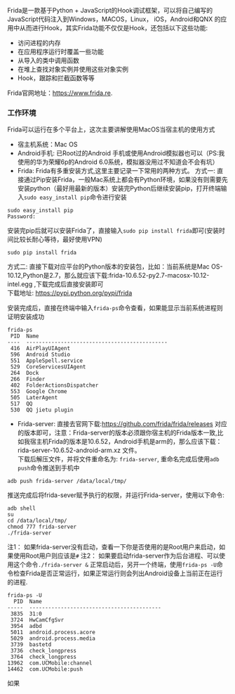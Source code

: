 Frida是一款基于Python + JavaScript的Hook调试框架，可以将自己编写的JavaScript代码注入到Windows，MACOS，Linux， iOS，Android和QNX 的应用中从而进行Hook，其实Frida功能不仅仅是Hook，还包括以下这些功能:

- 访问进程的内存
- 在应用程序运行时覆盖一些功能
- 从导入的类中调用函数
- 在堆上查找对象实例并使用这些对象实例
- Hook，跟踪和拦截函数等等

Frida官网地址：https://www.frida.re.  
### 工作环境
 Frida可以运行在多个平台上，这次主要讲解使用MacOS当宿主机的使用方式
 - 宿主机系统：Mac OS
 - Android手机: 已Root过的Android 手机或使用Android模拟器也可以（PS:我使用的华为荣耀6p的Android 6.0系统，模拟器没用过不知道会不会有坑）
 - Frida: Frida有多重安装方式,这里主要记录一下常用的两种方式。
 方式一:  直接通过Pip安装Frida，一般Mac系统上都会有Python环境，如果没有则需要先安装python（最好用最新的版本）安装完Python后继续安装pip，打开终端输入`sudo easy_install pip`命令进行安装
``` stylus
sudo easy_install pip
Password:
```
安装完pip后就可以安装Frida了，直接输入`sudo pip install frida`即可(安装时间比较长耐心等待，最好使用VPN)

``` stylus
sudo pip install frida
```

方式二: 直接下载对应平台的Python版本的安装包，比如：当前系统是Mac OS-10.12,Python是2.7，那么就应该下载:frida-10.6.52-py2.7-macosx-10.12-intel.egg ,下载完成后直接安装即可  
下载地址: https://pypi.python.org/pypi/frida  
 
安装完成后，直接在终端中输入`frida-ps`命令查看，如果能显示当前系统进程则证明安装成功
``` stylus
frida-ps
 PID  Name
----  ---------------------------------------------
 416  AirPlayUIAgent
 596  Android Studio
 551  AppleSpell.service
 529  CoreServicesUIAgent
 264  Dock
 266  Finder
 402  FolderActionsDispatcher
 553  Google Chrome
 505  LaterAgent
 517  QQ
 530  QQ jietu plugin
```
- Frida-server: 直接去官网下载:https://github.com/frida/frida/releases 对应的版本即可，注意：Frida-server的版本必须跟你宿主机的Frida版本一致,比如我宿主机Frida的版本是10.6.52，Android手机是arm的，那么应该下载：rida-server-10.6.52-android-arm.xz 文件。  
下载后解压文件，并将文件重命名为: `frida-server`, 重命名完成后使用`adb push`命令推送到手机中
``` stylus
adb push frida-server /data/local/tmp/
```
推送完成后将frida-sever赋予执行的权限，并运行Frida-server，使用以下命令:
``` stylus
adb shell
su
cd /data/local/tmp/
chmod 777 frida-server
./frida-server
```
注1： 如果frida-server没有启动，查看一下你是否使用的是Root用户来启动，如果使用Root用户则应该是`#`
注2： 如果要启动frida-server作为后台进程、可以使用这个命令`./frida-server &`
正常启动后，另开一个终端，使用`frida-ps -U`命令检查Frida是否正常运行，如果正常运行则会列出Android设备上当前正在运行的进程.
``` stylus
frida-ps -U
  PID  Name
-----  ------------------------------------------
 3835  31:0
 3724  HwCamCfgSvr
 3954  adbd
 5011  android.process.acore
 5029  android.process.media
 3739  bastetd
 3736  check_longpress
 3764  check_longpress
13962  com.UCMobile:channel
14462  com.UCMobile:push
```
如果